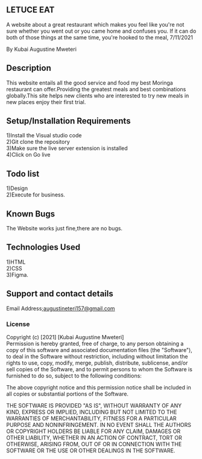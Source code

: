 ## LETUCE EAT
A website about a great restaurant which makes you feel like you're not sure whether you went out or you came home and confuses you. If it can do both of those things at the same time, you're hooked to the meal,
7/11/2021

By Kubai Augustine Mweteri

## Description
This website entails all the good service  and food my best Moringa restaurant can offer.Providing the greatest meals and best combinations globally.This site helps new clients who are interested to try new meals in new places enjoy their first trial.
## Setup/Installation Requirements
1)Install the Visual studio code<br>2)Git clone the repository<br>3)Make sure the live server extension is installed<br>4)Click on Go live

## Todo list
1)Design<br>2)Execute for business.

## Known Bugs
The Website works just fine,there are no bugs.
## Technologies Used
1)HTML <br>2)CSS <br>3)Figma.
## Support and contact details
Email Address;augustineteri157@gmail.com

### License
Copyright (c) [2021] [Kubai Augustine Mweteri]<br>Permission is hereby granted, free of charge, to any person obtaining a copy of this software and associated documentation files (the "Software"), to deal in the Software without restriction, including without limitation the rights to use, copy, modify, merge, publish, distribute, sublicense, and/or sell copies of the Software, and to permit persons to whom the Software is furnished to do so, subject to the following conditions:

The above copyright notice and this permission notice shall be included in all copies or substantial portions of the Software.

THE SOFTWARE IS PROVIDED "AS IS", WITHOUT WARRANTY OF ANY KIND, EXPRESS OR IMPLIED, INCLUDING BUT NOT LIMITED TO THE WARRANTIES OF MERCHANTABILITY, FITNESS FOR A PARTICULAR PURPOSE AND NONINFRINGEMENT. IN NO EVENT SHALL THE AUTHORS OR COPYRIGHT HOLDERS BE LIABLE FOR ANY CLAIM, DAMAGES OR OTHER LIABILITY, WHETHER IN AN ACTION OF CONTRACT, TORT OR OTHERWISE, ARISING FROM, OUT OF OR IN CONNECTION WITH THE SOFTWARE OR THE USE OR OTHER DEALINGS IN THE SOFTWARE.
  
  
